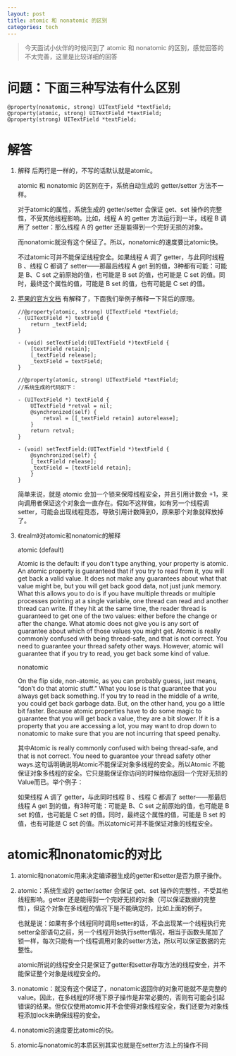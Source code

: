 ```yaml
---  
layout: post  
title: atomic 和 nonatomic 的区别
categories: tech
---  
```

> 今天面试小伙伴的时候问到了 atomic 和 nonatomic 的区别，感觉回答的不太完善，这里是比较详细的回答

# 问题：下面三种写法有什么区别
```
@property(nonatomic, strong) UITextField *textField;
@property(atomic, strong) UITextField *textField;
@property(strong) UITextField *textField;
```


# 解答
1.  解释
    后两行是一样的，不写的话默认就是atomic。

    atomic 和 nonatomic 的区别在于，系统自动生成的 getter/setter 方法不一样。

    对于atomic的属性，系统生成的 getter/setter 会保证 get、set 操作的完整性，不受其他线程影响。比如，线程 A 的 getter 方法运行到一半，线程 B 调用了 setter：那么线程 A 的 getter 还是能得到一个完好无损的对象。

    而nonatomic就没有这个保证了。所以，nonatomic的速度要比atomic快。

    不过atomic可并不能保证线程安全。如果线程 A 调了 getter，与此同时线程 B 、线程 C 都调了 setter——那最后线程 A get 到的值，3种都有可能：可能是 B、C set 之前原始的值，也可能是 B set 的值，也可能是 C set 的值。同时，最终这个属性的值，可能是 B set 的值，也有可能是 C set 的值。

2. [苹果的官方文档](http://developer.apple.com/library/mac/#documentation/Cocoa/Conceptual/ObjectiveC/Chapters/ocProperties.html) 有解释了，下面我们举例子解释一下背后的原理。

    ```
    //@property(atomic, strong) UITextField *textField;
    - (UITextField *) textField {
        return _textField;
    }

    - (void) setTextField:(UITextField *)textField {
        [textField retain];
        [_textField release];
        _textField = textField;
    }

    ```
    ```
    //@property(atomic, strong) UITextField *textField;
    //系统生成的代码如下：

    - (UITextField *) textField {
        UITextField *retval = nil;
        @synchronized(self) {
            retval = [[_textField retain] autorelease];
        }
        return retval;
    }

    - (void) setTextField:(UITextField *)textField {
        @synchronized(self) {
        [_textField release];
        _textField = [textField retain];
        }
    }
    ```

    简单来说，就是 atomic 会加一个锁来保障线程安全，并且引用计数会 +1，来向调用者保证这个对象会一直存在。假如不这样做，如有另一个线程调 setter，可能会出现线程竞态，导致引用计数降到0，原来那个对象就释放掉了。

3. 《realm》对atomic和nonatomic的解释

    atomic (default)

    Atomic is the default: if you don’t type anything, your property is atomic. An atomic property is guaranteed that if you try to read from it, you will get back a valid value. It does not make any guarantees about what that value might be, but you will get back good data, not just junk memory. What this allows you to do is if you have multiple threads or multiple processes pointing at a single variable, one thread can read and another thread can write. If they hit at the same time, the reader thread is guaranteed to get one of the two values: either before the change or after the change. What atomic does not give you is any sort of guarantee about which of those values you might get. Atomic is really commonly confused with being thread-safe, and that is not correct. You need to guarantee your thread safety other ways. However, atomic will guarantee that if you try to read, you get back some kind of value.

    nonatomic

    On the flip side, non-atomic, as you can probably guess, just means, “don’t do that atomic stuff.” What you lose is that guarantee that you always get back something. If you try to read in the middle of a write, you could get back garbage data. But, on the other hand, you go a little bit faster. Because atomic properties have to do some magic to guarantee that you will get back a value, they are a bit slower. If it is a property that you are accessing a lot, you may want to drop down to nonatomic to make sure that you are not incurring that speed penalty.

    其中Atomic is really commonly confused with being thread-safe, and that is not correct. You need to guarantee your thread safety other ways.这句话明确说明Atomic不能保证对象多线程的安全。所以Atomic 不能保证对象多线程的安全。它只是能保证你访问的时候给你返回一个完好无损的Value而已。举个例子：

    如果线程 A 调了 getter，与此同时线程 B 、线程 C 都调了 setter——那最后线程 A get 到的值，有3种可能：可能是 B、C set 之前原始的值，也可能是 B set 的值，也可能是 C set 的值。同时，最终这个属性的值，可能是 B set 的值，也有可能是 C set 的值。所以atomic可并不能保证对象的线程安全。

# atomic和nonatomic的对比

1. atomic和nonatomic用来决定编译器生成的getter和setter是否为原子操作。

2. atomic：系统生成的 getter/setter 会保证 get、set 操作的完整性，不受其他线程影响。getter 还是能得到一个完好无损的对象（可以保证数据的完整性），但这个对象在多线程的情况下是不能确定的，比如上面的例子。

    也就是说：如果有多个线程同时调用setter的话，不会出现某一个线程执行完setter全部语句之前，另一个线程开始执行setter情况，相当于函数头尾加了锁一样，每次只能有一个线程调用对象的setter方法，所以可以保证数据的完整性。

    atomic所说的线程安全只是保证了getter和setter存取方法的线程安全，并不能保证整个对象是线程安全的。

3. nonatomic：就没有这个保证了，nonatomic返回你的对象可能就不是完整的value。因此，在多线程的环境下原子操作是非常必要的，否则有可能会引起错误的结果。但仅仅使用atomic并不会使得对象线程安全，我们还要为对象线程添加lock来确保线程的安全。

4. nonatomic的速度要比atomic的快。

5. atomic与nonatomic的本质区别其实也就是在setter方法上的操作不同

